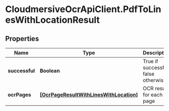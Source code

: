 # CloudmersiveOcrApiClient.PdfToLinesWithLocationResult

## Properties
Name | Type | Description | Notes
------------ | ------------- | ------------- | -------------
**successful** | **Boolean** | True if successful, false otherwise | [optional] 
**ocrPages** | [**[OcrPageResultWithLinesWithLocation]**](OcrPageResultWithLinesWithLocation.md) | OCR results for each page | [optional] 


